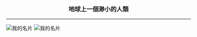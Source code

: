 <h3 align="center">地球上一個渺小的人類 </h3>

---
![我的名片](https://github-readme-stats.vercel.app/api?username=c-xuan&locale=zh-tw&show_icons=true&theme=dark&hide_title=true&hide=contribs,prs)
![我的名片](https://github-readme-stats.vercel.app/api?username=c-xuan)
